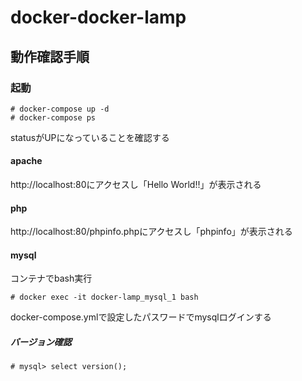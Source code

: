 # docker-docker-lamp
## 動作確認手順

### 起動

~~~
# docker-compose up -d
# docker-compose ps
~~~
statusがUPになっていることを確認する

#### apache
http://localhost:80にアクセスし「Hello World!!」が表示される

#### php
http://localhost:80/phpinfo.phpにアクセスし「phpinfo」が表示される

#### mysql
コンテナでbash実行
~~~
# docker exec -it docker-lamp_mysql_1 bash
~~~

docker-compose.ymlで設定したパスワードでmysqlログインする

##### バージョン確認
~~~
# mysql> select version();
~~~

